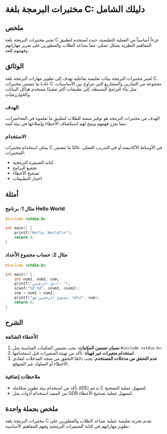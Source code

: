 <!--
Meta Description: # مختبرات البرمجة بلغة C: دليلك الشامل ## ملخص تعتبر مختبرات البرمجة بلغة C جزءاً أساسياً من العملية التعليمية، حيث تُستخدم لتطبيق المفاهيم النظرية بش...
Meta Keywords: مختبرات, البرمجة, الأخطاء, بلغة, استخدام
-->

# مختبرات البرمجة بلغة C: دليلك الشامل

## ملخص
تعتبر مختبرات البرمجة بلغة C جزءاً أساسياً من العملية التعليمية، حيث تُستخدم لتطبيق المفاهيم النظرية بشكل عملي، مما يساعد الطلاب والمطورين على تعزيز مهاراتهم وفهمهم للغة.

## الوثائق
تُعتبر مختبرات البرمجة بيئات تعليمية تفاعلية تهدف إلى تطوير مهارات البرمجة بلغة C. عادةً ما تتضمن مختبرات C مجموعة من التمارين والمشاريع التي تتراوح بين الأساسيات، مثل بناء البرامج البسيطة، إلى تطبيقات أكثر تعقيدًا تستخدم هياكل البيانات والخوارزميات.

### الهدف
الهدف من مختبرات البرمجة هو توفير منصة للطلاب لتطبيق ما تعلموه في المحاضرات، مما يعزز فهمهم ويتيح لهم استكشاف الأخطاء وإصلاحها في بيئة آمنة.

### الاستخدام
يمكن استخدام مختبرات C في الأوساط الأكاديمية أو في التدريب العملي. غالبًا ما تتضمن المختبرات:
- كتابة الشيفرة البرمجية
- تجميع البرامج
- تصحيح الأخطاء
- اختبار التطبيقات

## أمثلة
### مثال 1: برنامج Hello World
```c
#include <stdio.h>

int main() {
    printf("Hello, World!\n");
    return 0;
}
```
### مثال 2: حساب مجموع الأعداد
```c
#include <stdio.h>

int main() {
    int num1, num2, sum;
    printf("أدخل الرقمين: ");
    scanf("%d %d", &num1, &num2);
    sum = num1 + num2;
    printf("مجموع الرقمين هو: %d\n", sum);
    return 0;
}
```

## الشرح
### الأخطاء الشائعة
1. **نسيان تضمين المكتبات**: يجب تضمين المكتبات المناسبة مثل `#include <stdio.h>`.
2. **استخدام متغيرات غير مُهيأة**: تأكد من تهيئة المتغيرات قبل استخدامها.
3. **عدم التحقق من مدخلات المستخدم**: يجب دائمًا التحقق من صحة المدخلات لتفادي الأخطاء أو السلوك غير المتوقع.

### ملاحظات إضافية
- تأكد من استخدام بيئة تطوير متكاملة (IDE) تدعم C لتسهيل عملية التصحيح.
- من المفيد استخدام أدوات مثل GDB لتسهيل عملية تصحيح الأخطاء.

## ملخص بجملة واحدة
مختبرات البرمجة بلغة C تقدم تجربة تعليمية عملية تساعد الطلاب والمطورين على تطوير مهاراتهم في كتابة الشيفرات البرمجية وفهم المفاهيم الأساسية.